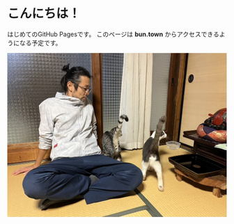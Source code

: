 # こんにちは！

はじめてのGitHub Pagesです。
このページは **bun.town** からアクセスできるようになる予定です。

![](./images/17201689800881.jpeg)
